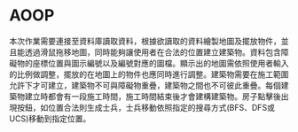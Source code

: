 # AOOP
本次作業需要連接至資料庫讀取資料，根據欲讀取的資料繪製地圖及擺放物件，並且能透過滑鼠拖移地圖，同時能夠讓使用者在合法的位置建立建築物。資料包含障礙物的座標位置與圖示編號以及編號對應的圖檔。顯示出的地圖需依照使用者輸入的比例做調整，擺放的在地圖上的物件也應同時進行調整。建築物需要在施工範圍允許下才可建立，建築物不可與障礙物重疊，建築物之間也不可彼此重疊。每個建築物建立時都會有一段施工時間，施工時間結束後才會建構建築物。房子點擊後出現按鈕，如位置合法則生成士兵，士兵移動依照指定的搜尋方式(BFS、DFS或UCS)移動到指定位置。
